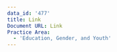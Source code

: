 ```yaml
---
data_id: '477'
title: Link
Document URL: Link
Practice Area:
  - 'Education, Gender, and Youth'
---
```


